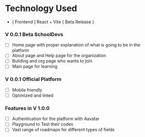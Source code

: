 # Technology Used 

- [ Frontend ] React + Vite  { Beta Release }

### V 0.0.1 Beta SchoolDevs

- [ ] Home page with proper explanation of what is going to be in the platform
- [ ] About page and Help page for the organization 
- [ ] Building and org page who wants to join 
- [ ] Main page for learning 

### V 0.0.1 Official Platform 

- [ ] Mobile friendly
- [ ] Optimized and linted

### Features in V 1.0.0 

- [ ] Authentication for the platform with Aavatar
- [ ] Playground to Test their codes
- [ ] Vast range of roadmaps for different types of fields